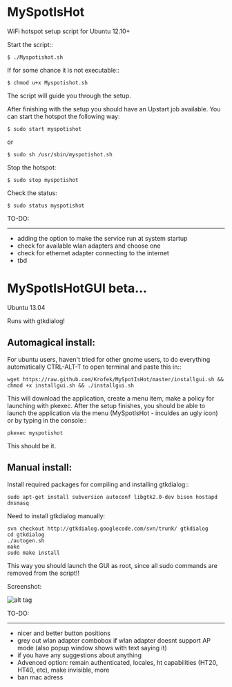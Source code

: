 MySpotIsHot
===========

WiFi hotspot setup script for Ubuntu 12.10+

Start the script::
	
	$ ./Myspotishot.sh

If for some chance it is not executable::

	$ chmod u+x Myspotishot.sh

The script will guide you through the setup.

After finishing with the setup you should have an Upstart job available.
You can start the hotspot the following way:
	
	$ sudo start myspotishot

or

	$ sudo sh /usr/sbin/myspotishot.sh

Stop the hotspot:

	$ sudo stop myspotishot

Check the status:

	$ sudo status myspotishot

TO-DO:
______

* adding the option to make the service run at system startup
* check for available wlan adapters and choose one
* check for ethernet adapter connecting to the internet
* tbd

MySpotIsHotGUI beta...
==========================
Ubuntu 13.04

Runs with gtkdialog!

Automagical install:
--------------------

For ubuntu users, haven't tried for other gnome users, to do everything automatically CTRL-ALT-T to open terminal and paste this in::

	wget https://raw.github.com/Krofek/MySpotIsHot/master/installgui.sh && chmod +x installgui.sh && ./installgui.sh

This will download the application, create a menu item, make a policy for launching with pkexec. After the setup finishes,
you should be able to launch the application via the menu (MySpotIsHot - inculdes an ugly icon) or by typing in the console::

	pkexec myspotishot

This should be it.


Manual install:
---------------

Install required packages for compiling and installing gtkdialog::

	sudo apt-get install subversion autoconf libgtk2.0-dev bison hostapd dnsmasq

Need to install gtkdialog manually:

	svn checkout http://gtkdialog.googlecode.com/svn/trunk/ gtkdialog
	cd gtkdialog
	./autogen.sh
	make
	sudo make install
	
This way you should launch the GUI as root, since all sudo commands are removed from the script!!

Screenshot:

![alt tag](https://raw.github.com/Krofek/MySpotIsHot/master/myspotishotgui.png)

TO-DO:
______

* nicer and better button positions
* grey out wlan adapter combobox if wlan adapter doesnt support AP mode (also popup window shows with text saying it)
* if you have any suggestions about anything
* Advenced option: remain authenticated, locales, ht capabilities (HT20, HT40, etc), make invisible, more
* ban mac adress
